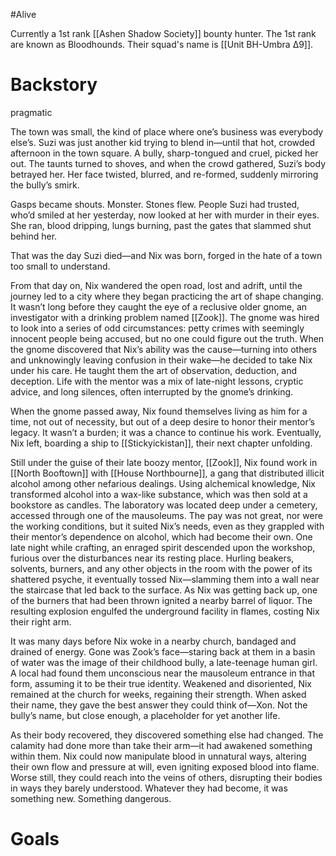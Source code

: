 #Alive 

Currently a 1st rank [[Ashen Shadow Society]] bounty hunter. The 1st rank are known as Bloodhounds. Their squad's name is [[Unit BH-Umbra Δ9]].
# Backstory

pragmatic

The town was small, the kind of place where one’s business was everybody else’s. Suzi was just another kid trying to blend in—until that hot, crowded afternoon in the town square. A bully, sharp-tongued and cruel, picked her out. The taunts turned to shoves, and when the crowd gathered, Suzi’s body betrayed her. Her face twisted, blurred, and re-formed, suddenly mirroring the bully’s smirk.

Gasps became shouts. Monster. Stones flew. People Suzi had trusted, who’d smiled at her yesterday, now looked at her with murder in their eyes. She ran, blood dripping, lungs burning, past the gates that slammed shut behind her.

That was the day Suzi died—and Nix was born, forged in the hate of a town too small to understand.

From that day on, Nix wandered the open road, lost and adrift, until the journey led to a city where they began practicing the art of shape changing. It wasn’t long before they caught the eye of a reclusive older gnome, an investigator with a drinking problem named [[Zook]]. The gnome was hired to look into a series of odd circumstances: petty crimes with seemingly innocent people being accused, but no one could figure out the truth. When the gnome discovered that Nix’s ability was the cause—turning into others and unknowingly leaving confusion in their wake—he decided to take Nix under his care. He taught them the art of observation, deduction, and deception. Life with the mentor was a mix of late-night lessons, cryptic advice, and long silences, often interrupted by the gnome’s drinking.

When the gnome passed away, Nix found themselves living as him for a time, not out of necessity, but out of a deep desire to honor their mentor’s legacy. It wasn’t a burden; it was a chance to continue his work. Eventually, Nix left, boarding a ship to [[Stickyickistan]], their next chapter unfolding.

Still under the guise of their late boozy mentor, [[Zook]], Nix found work in [[North Booftown]] with [[House Northbourne]], a gang that distributed illicit alcohol among other nefarious dealings. Using alchemical knowledge, Nix transformed alcohol into a wax-like substance, which was then sold at a bookstore as candles. The laboratory was located deep under a cemetery, accessed through one of the mausoleums. The pay was not great, nor were the working conditions, but it suited Nix’s needs, even as they grappled with their mentor’s dependence on alcohol, which had become their own. One late night while crafting, an enraged spirit descended upon the workshop, furious over the disturbances near its resting place. Hurling beakers, solvents, burners, and any other objects in the room with the power of its shattered psyche, it eventually tossed Nix—slamming them into a wall near the staircase that led back to the surface. As Nix was getting back up, one of the burners that had been thrown ignited a nearby barrel of liquor. The resulting explosion engulfed the underground facility in flames, costing Nix their right arm.

It was many days before Nix woke in a nearby church, bandaged and drained of energy. Gone was Zook’s face—staring back at them in a basin of water was the image of their childhood bully, a late-teenage human girl. A local had found them unconscious near the mausoleum entrance in that form, assuming it to be their true identity. Weakened and disoriented, Nix remained at the church for weeks, regaining their strength. When asked their name, they gave the best answer they could think of—Xon. Not the bully’s name, but close enough, a placeholder for yet another life.

As their body recovered, they discovered something else had changed. The calamity had done more than take their arm—it had awakened something within them. Nix could now manipulate blood in unnatural ways, altering their own flow and pressure at will, even igniting exposed blood into flame. Worse still, they could reach into the veins of others, disrupting their bodies in ways they barely understood. Whatever they had become, it was something new. Something dangerous.

# Goals